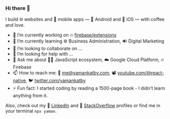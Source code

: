 ### Hi there 👋

I build 🌐 websites and 📱 mobile apps — 🤖 Android and 🍎 iOS — with coffee and love.

- 🔭 I’m currently working on 🔥 [firebase/extensions](https://github.com/firebase/extensions)
- 🌱 I’m currently learning ⚙️ Business Administration, 🔊 Digital Marketing
- 👯 I’m looking to collaborate on ...
- 🤔 I’m looking for help with ...
- 💬 Ask me about 🧑‍💻 JavaScript ecosystem, ☁️ Google Cloud Platform, 🔥 Firebase
- 📫 How to reach me: 📧 [me@yamankatby.com](mailto://me@yamankatby.com), 📽 [youtube.com/@react-native](https://youtube.com/@react-native), 🐦 [twitter.com/yamankatby](https://twitter.com/yamankatby)
- ⚡ Fun fact: I started coding by reading a 1500-page book - I didn't learn anything from it. 

Also, check out my 🔗 [LinkedIn](https://www.linkedin.com/in/yamankatby) and 💬 [StackOverflow](https://stackoverflow.com/users/10278150/yaman-katby) profiles or find me in your terminal `npx yaman`.
